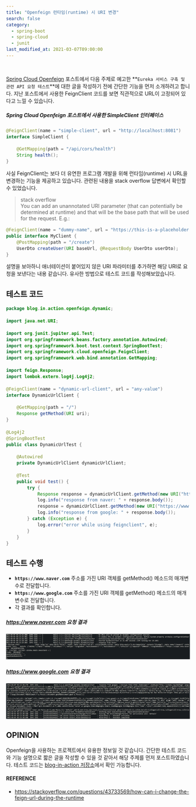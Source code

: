 ```yaml
---
title: "Openfeign 런타임(runtime) 시 URI 변경"
search: false
category:
  - spring-boot
  - spring-cloud
  - junit
last_modified_at: 2021-03-07T09:00:00
---
```


<br>

[Spring Cloud Openfeign][openfeign-blogLink] 포스트에서 다음 주제로 예고한 **`Eureka 서비스 구축 및 관련 API 요청 테스트`**에 대한 글을 작성하기 전에 간단한 기능을 먼저 소개하려고 합니다. 
지난 포스트에서 사용한 FeignClient 코드를 보면 직관적으로 URL이 고정되어 있다고 느낄 수 있습니다. 

##### Spring Cloud Openfeign 포스트에서 사용한 SimpleClient 인터페이스
```java
@FeignClient(name = "simple-client", url = "http://localhost:8081")
interface SimpleClient {

    @GetMapping(path = "/api/cors/health")
    String health();
}
```

사실 FeignClient는 보다 더 유연한 프로그램 개발을 위해 런타임(runtime) 시 URL을 변경하는 기능을 제공하고 있습니다. 
관련된 내용을 stack overflow 답변에서 확인할 수 있었습니다.

> stack overflow<br>
> You can add an unannotated URI parameter (that can potentially be determined at runtime) and that will be the base path that will be used for the request. E.g.:

```java
@FeignClient(name = "dummy-name", url = "https://this-is-a-placeholder.com")
public interface MyClient {
    @PostMapping(path = "/create")
    UserDto createUser(URI baseUrl, @RequestBody UserDto userDto);
}
```

설명을 보아하니 애너테이션이 붙어있지 않은 URI 파라미터를 추가하면 해당 URI로 요청을 보낸다는 내용 같습니다. 
유사한 방법으로 테스트 코드를 작성해보았습니다. 

## 테스트 코드
```java
package blog.in.action.openfeign.dynamic;

import java.net.URI;

import org.junit.jupiter.api.Test;
import org.springframework.beans.factory.annotation.Autowired;
import org.springframework.boot.test.context.SpringBootTest;
import org.springframework.cloud.openfeign.FeignClient;
import org.springframework.web.bind.annotation.GetMapping;

import feign.Response;
import lombok.extern.log4j.Log4j2;

@FeignClient(name = "dynamic-url-client", url = "any-value")
interface DynamicUrlClient {

    @GetMapping(path = "/")
    Response getMethod(URI uri);
}

@Log4j2
@SpringBootTest
public class DynamicUrlTest {

    @Autowired
    private DynamicUrlClient dynamicUrlClient;

    @Test
    public void test() {
        try {
            Response response = dynamicUrlClient.getMethod(new URI("https://www.naver.com"));
            log.info("response from naver: " + response.body());
            response = dynamicUrlClient.getMethod(new URI("https://www.google.com"));
            log.info("response from google: " + response.body());
        } catch (Exception e) {
            log.error("error while using feignclient", e);
        }
    }
}
```

## 테스트 수행
- **`https://www.naver.com`** 주소를 가진 URI 객체를 getMethod() 메소드의 매개변수로 전달합니다.
- **`https://www.google.com`** 주소를 가진 URI 객체를 getMethod() 메소드의 매개변수로 전달합니다.
- 각 결과를 확인합니다.

##### https://www.naver.com 요청 결과
<p align="center"><img src="/images/dynamic-uri-using-openfeign-1.JPG"></p>

##### https://www.google.com 요청 결과
<p align="center"><img src="/images/dynamic-uri-using-openfeign-2.JPG"></p>

## OPINION
Openfeign을 사용하는 프로젝트에서 유용한 정보일 것 같습니다. 
간단한 테스트 코드와 기능 설명으로 짧은 글을 작성할 수 있을 것 같아서 해당 주제를 먼저 포스트하였습니다. 
테스트 코드는 [blog-in-action 저장소][github-link]에서 확인 가능합니다.

#### REFERENCE
- <https://stackoverflow.com/questions/43733569/how-can-i-change-the-feign-url-during-the-runtime>

[openfeign-blogLink]: https://junhyunny.github.io/spring-boot/spring-cloud/spring-cloud-openfeign/
[github-link]: https://github.com/Junhyunny/blog-in-action/tree/3b29ec8bfc32af755318220695ca7bcd841b592c